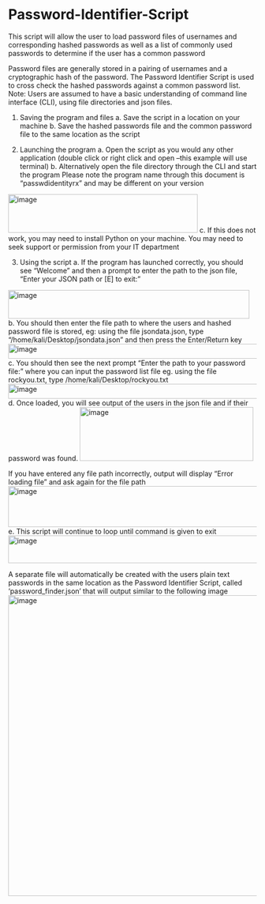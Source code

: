 # Password-Identifier-Script
This script will allow the user to load password files of usernames and corresponding hashed passwords as well as a list of commonly used passwords to determine if the user has a common password

Password files are generally stored in a pairing of usernames and a cryptographic hash of the password. The Password Identifier Script is used to cross check the hashed passwords against a common password list.
Note: Users are assumed to have a basic understanding of command line interface (CLI), using file directories and json files.

1.	Saving the program and files
  a.	Save the script in a location on your machine
  b.	Save the hashed passwords file and the common password file to the same location as the script

2.	Launching the program
  a.	Open the script as you would any other application (double click or right click and open –this example will use terminal)
  b.	Alternatively open the file directory through the CLI and start the program
  Please note the program name through this document is “passwdidentityrx” and may be different on your version
 <img width="384" height="78" alt="image" src="https://github.com/user-attachments/assets/fff209a4-5b78-46a0-8e6f-e42ab8ffeb27" />
  c.	If this does not work, you may need to install Python on your machine. You may need to seek support or permission from your IT department

3.	Using the script
a.	If the program has launched correctly, you should see “Welcome” and then a prompt to enter the path to the json file, “Enter your JSON path or [E] to exit:”
<img width="489" height="58" alt="image" src="https://github.com/user-attachments/assets/480165b4-3430-4a60-98d4-c6f97e056249" />
b.	You should then enter the file path to where the users and hashed password file is stored, eg: using the file jsondata.json, type “/home/kali/Desktop/jsondata.json” and then press the Enter/Return key
<img width="888" height="30" alt="image" src="https://github.com/user-attachments/assets/d1bb1b49-1e56-4c62-8416-20ee5081dfde" />
c.	You should then see the next prompt “Enter the path to your password file:” where you can input the password list file eg. using the file rockyou.txt, type /home/kali/Desktop/rockyou.txt
<img width="870" height="30" alt="image" src="https://github.com/user-attachments/assets/044c9fcd-0582-413e-9bc7-546a0b644f28" />
d.	Once loaded, you will see output of the users in the json file and if their password was found. 
<img width="352" height="109" alt="image" src="https://github.com/user-attachments/assets/ddbacb8c-3a8c-43c3-b4d3-98ef122acbec" />

If you have entered any file path incorrectly, output will display “Error loading file” and ask again for the file path
<img width="614" height="83" alt="image" src="https://github.com/user-attachments/assets/cb500636-7631-4fec-a891-0bf7e93010b0" />
e.	This script will continue to loop until command is given to exit
<img width="505" height="56" alt="image" src="https://github.com/user-attachments/assets/aa5d395a-4cca-438b-8bb6-c5b109fdeae5" />

A separate file will automatically be created with the users plain text passwords in the same location as the Password Identifier Script, called ‘password_finder.json’ that will output similar to the following image
<img width="511" height="609" alt="image" src="https://github.com/user-attachments/assets/f88da5fa-fe5b-4ad2-b9c0-5aa714eeab98" />
 
